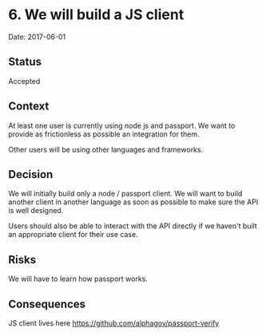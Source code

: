 # 6. We will build a JS client

Date: 2017-06-01

## Status

Accepted

## Context

At least one user is currently using node js and passport. We want to provide as
frictionless as possible an integration for them.

Other users will be using other languages and frameworks.

## Decision

We will initially build only a node / passport client. We will want to build
another client in another language as soon as possible to make sure the API
is well designed.

Users should also be able to interact with the API directly if we haven't built
an appropriate client for their use case.

## Risks

We will have to learn how passport works.

## Consequences

JS client lives here https://github.com/alphagov/passport-verify
